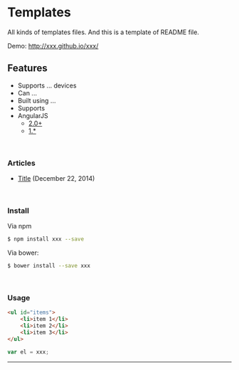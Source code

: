 # Templates
All kinds of templates files. And this is a template of README file.

Demo: http://xxx.github.io/xxx/

## Features
 * Supports ... devices
 * Can ...
 * Built using ...
 * Supports
  * AngularJS
    * [2.0+](link)
    * [1.*](link)


<br/>


### Articles

 * [Title](ArticlesLink) (December 22, 2014)


<br/>

### Install

Via npm

```bash
$ npm install xxx --save
```

Via bower:

```bash
$ bower install --save xxx
```

<br/>

### Usage
```html
<ul id="items">
	<li>item 1</li>
	<li>item 2</li>
	<li>item 3</li>
</ul>
```

```js
var el = xxx;
```

---
